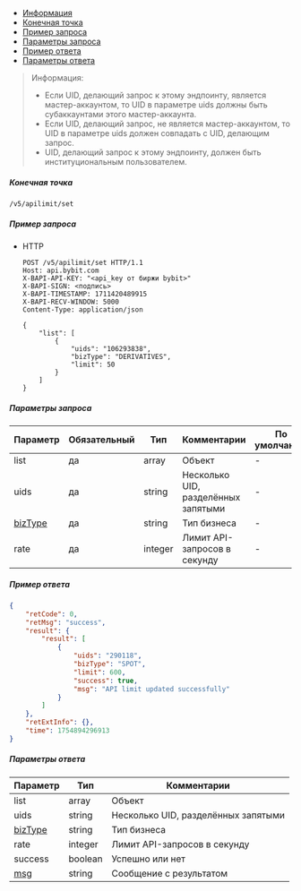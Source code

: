 - [Информация](#информация)
- [Конечная точка](#конечная-точка)
- [Пример запроса](#пример-запроса)
- [Параметры запроса](#параметры-запроса)
- [Пример ответа](#пример-ответа)
- [Параметры ответа](#параметры-ответа)

<a id="информация"></a>

>Информация:
>
>- Если UID, делающий запрос к этому эндпоинту, является мастер-аккаунтом, то UID в параметре uids должны быть
> субаккаунтами этого мастер-аккаунта.
>- Если UID, делающий запрос, не является мастер-аккаунтом, то UID в параметре uids должен совпадать с UID,
> делающим запрос.
>- UID, делающий запрос к этому эндпоинту, должен быть институциональным пользователем.

<a id="конечная-точка"></a>

##### Конечная точка

`/v5/apilimit/set`

<a id="пример-запроса"></a>

##### Пример запроса

- HTTP

  ```http
  POST /v5/apilimit/set HTTP/1.1
  Host: api.bybit.com
  X-BAPI-API-KEY: "<api_key от биржи bybit>"
  X-BAPI-SIGN: <подпись>
  X-BAPI-TIMESTAMP: 1711420489915
  X-BAPI-RECV-WINDOW: 5000
  Content-Type: application/json
  
  {
      "list": [
          {
              "uids": "106293838",
              "bizType": "DERIVATIVES",
              "limit": 50
          }
      ]
  }
  ```

<a id="параметры-запроса"></a>

##### Параметры запроса

|Параметр                                                               |Обязательный   |Тип       |Комментарии                            |По умолчанию |
|-----------------------------------------------------------------------|---------------|----------|---------------------------------------|-------------|
|list                                                                   |да             |array     |Объект                                 |-            |
|uids                                                                   |да             |string    |Несколько UID, разделённых запятыми    |-            |
|[bizType](<19.Определения значений в запросах и ответах.md#bizType>)   |да             |string    |Тип бизнеса                            |-            |
|rate                                                                   |да             |integer   |Лимит API-запросов в секунду           |-            |

<a id="пример-ответа"></a>

##### Пример ответа

```json
{
    "retCode": 0,
    "retMsg": "success",
    "result": {
        "result": [
            {
                "uids": "290118",
                "bizType": "SPOT",
                "limit": 600,
                "success": true,
                "msg": "API limit updated successfully"
            }
        ]
    },
    "retExtInfo": {},
    "time": 1754894296913
}
```

<a id="параметры-ответа1"></a>

##### Параметры ответа

|Параметр                                                               |Тип       |Комментарии                               |
|-----------------------------------------------------------------------|----------|------------------------------------------|
|list                                                                   |array     |Объект                                    |
|uids                                                                   |string    |Несколько UID, разделённых запятыми       |
|[bizType](<19.Определения значений в запросах и ответах.md#bizType>)   |string    |Тип бизнеса                               |
|rate                                                                   |integer   |Лимит API-запросов в секунду              |
|success                                                                |boolean   |Успешно или нет                           |
|[msg](<19.Определения значений в запросах и ответах.md#msg>)           |string    |Сообщение с результатом                   |
